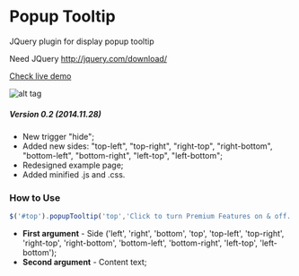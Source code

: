 Popup Tooltip
========

JQuery plugin for display popup tooltip

Need JQuery http://jquery.com/download/

[Check live demo](http://codepen.io/Kraigo/full/xbGzRJ/)

![alt tag](https://raw.github.com/kraigo/popuptooltip/master/popuptooltip.png)

##### Version 0.2 _(2014.11.28)_
- New trigger "hide";
- Added new sides: "top-left", "top-right", "right-top", "right-bottom", "bottom-left", "bottom-right", "left-top", "left-bottom";
- Redesigned example page;
- Added minified .js and .css.

### How to Use
```javascript
$('#top').popupTooltip('top','Click to turn Premium Features on & off.');
```
- **First argument** - Side ('left', 'right', 'bottom', 'top', 'top-left', 'top-right', 'right-top', 'right-bottom', 'bottom-left', 'bottom-right', 'left-top', 'left-bottom');
- **Second argument** - Content text;